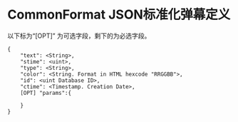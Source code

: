 CommonFormat JSON标准化弹幕定义
===================
以下标为“[OPT]” 为可选字段，剩下的为必选字段。

    {
    	"text": <String>,
    	"stime": <uint>,
    	"type": <String>,
    	"color": <String. Format in HTML hexcode "RRGGBB">,
    	"id": <uint Database ID>,
    	"ctime": <Timestamp. Creation Date>,
    	[OPT] "params":{
    		
    	}
    }
